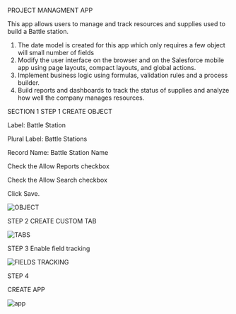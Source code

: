 
PROJECT MANAGMENT APP

This app allows users to manage and track resources and supplies used to build a Battle station.

1. The date model is created for this app which only requires a few object will small number of fields
2. Modify the user interface on the browser and on the Salesforce mobile app using page layouts, compact layouts, and global actions.
3. Implement business logic using formulas, validation rules and a process builder.
4. Build reports and dashboards to track the status of supplies and analyze how well the company manages resources.


SECTION 1
STEP 1
CREATE OBJECT

Label: Battle Station

Plural Label: Battle Stations

Record Name: Battle Station Name

Check the Allow Reports checkbox

Check the Allow Search checkbox

Click Save.

![OBJECT](https://user-images.githubusercontent.com/63440215/140630249-3d31cf45-6a7e-414d-8edd-cfd0547e0606.PNG)

STEP 2 
CREATE CUSTOM TAB

![TABS](https://user-images.githubusercontent.com/63440215/140631102-e7035527-fe32-4fc4-81b1-38ea7dde2587.PNG)


STEP 3
Enable  field tracking 

![FIELDS TRACKING](https://user-images.githubusercontent.com/63440215/140631257-6858ebc9-8bcb-43ae-885d-05e197d60c13.PNG)


STEP 4

CREATE APP

![app](https://user-images.githubusercontent.com/63440215/140716677-fe8ceb7f-acba-407f-8941-8db2105e9b09.PNG)





